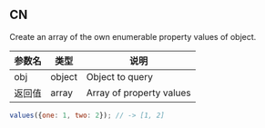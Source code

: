 ## CN

Create an array of the own enumerable property values of object.

|参数名|类型|说明|
|-----|----|---|
|obj   |object|Object to query         |
|返回值|array |Array of property values|

```javascript
values({one: 1, two: 2}); // -> [1, 2]
```